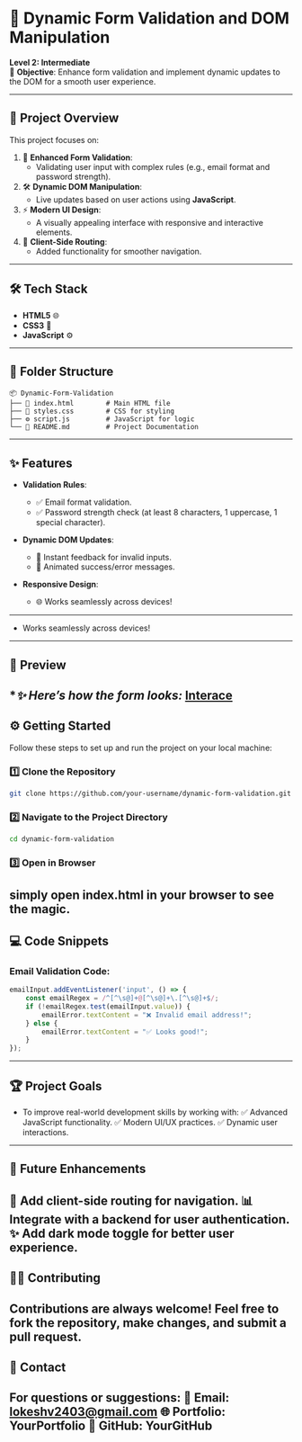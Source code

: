 # 🌟 Dynamic Form Validation and DOM Manipulation

**Level 2: Intermediate**  
🎯 **Objective**: Enhance form validation and implement dynamic updates to the DOM for a smooth user experience.

---

## 🚀 Project Overview  
This project focuses on:  
1. 🌟 **Enhanced Form Validation**:  
   - Validating user input with complex rules (e.g., email format and password strength).  
2. 🛠️ **Dynamic DOM Manipulation**:  
   - Live updates based on user actions using **JavaScript**.  
3. ⚡ **Modern UI Design**:  
   - A visually appealing interface with responsive and interactive elements.  
4. 📂 **Client-Side Routing**:  
   - Added functionality for smoother navigation.

---

## 🛠️ Tech Stack  
- **HTML5** 🌐  
- **CSS3** 🎨  
- **JavaScript** ⚙️  

---

## 📂 Folder Structure  

```plaintext
📦 Dynamic-Form-Validation
├── 📜 index.html        # Main HTML file
├── 🎨 styles.css        # CSS for styling
├── ⚙️ script.js         # JavaScript for logic
└── 📜 README.md         # Project Documentation
```
---
## ✨ Features

- **Validation Rules**:  
  - ✅ Email format validation.  
  - ✅ Password strength check (at least 8 characters, 1 uppercase, 1 special character).  

- **Dynamic DOM Updates**:  
  - 🔄 Instant feedback for invalid inputs.  
  - 🎉 Animated success/error messages.  

- **Responsive Design**:  
  - 🌐 Works seamlessly across devices!

---

- Works seamlessly across devices!
---
## 🎨 Preview
**✨ Here’s how the form looks:*
[Interace]()
---
## ⚙️ Getting Started

Follow these steps to set up and run the project on your local machine:
### 1️⃣ Clone the Repository

```bash
git clone https://github.com/your-username/dynamic-form-validation.git
```
### 2️⃣ Navigate to the Project Directory
```bash
cd dynamic-form-validation
```
### 3️⃣ Open in Browser
simply open **index.html** in your browser to see the magic.
---
## 💻 Code Snippets
### Email Validation Code:
```javascript
emailInput.addEventListener('input', () => {
    const emailRegex = /^[^\s@]+@[^\s@]+\.[^\s@]+$/;
    if (!emailRegex.test(emailInput.value)) {
        emailError.textContent = "❌ Invalid email address!";
    } else {
        emailError.textContent = "✅ Looks good!";
    }
});
```
---
## 🏆 Project Goals
* To improve real-world development skills by working with:
✅ Advanced JavaScript functionality.
✅ Modern UI/UX practices.
✅ Dynamic user interactions.
---
## 🌟 Future Enhancements
🔧 Add client-side routing for navigation.
📊 Integrate with a backend for user authentication.
✨ Add dark mode toggle for better user experience.
---
## 👨‍💻 Contributing
Contributions are always welcome! Feel free to fork the repository, make changes, and submit a pull request.
---
## 📧 Contact
For questions or suggestions:
📩 Email: lokeshv2403@gmail.com
🌐 Portfolio: YourPortfolio
🐙 GitHub: YourGitHub
---

